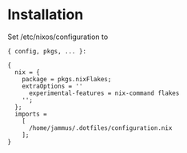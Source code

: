 # Installation

Set /etc/nixos/configuration to
```
{ config, pkgs, ... }:

{
  nix = {
    package = pkgs.nixFlakes;
    extraOptions = ''
      experimental-features = nix-command flakes
    '';
  };
  imports =
    [
      /home/jammus/.dotfiles/configuration.nix
    ];
}
```
